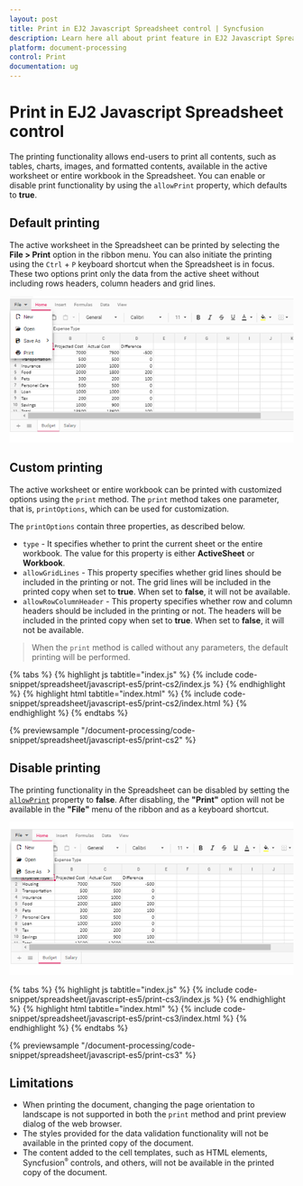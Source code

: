 ```yaml
---
layout: post
title: Print in EJ2 Javascript Spreadsheet control | Syncfusion
description: Learn here all about print feature in EJ2 Javascript Spreadsheet control of Syncfusion Essential JS 2 and more.
platform: document-processing
control: Print
documentation: ug
---
```


# Print in EJ2 Javascript Spreadsheet control

The printing functionality allows end-users to print all contents, such as tables, charts, images, and formatted contents, available in the active worksheet or entire workbook in the Spreadsheet. You can enable or disable print functionality by using the `allowPrint` property, which defaults to **true**.

## Default printing

The active worksheet in the Spreadsheet can be printed by selecting the **File > Print** option in the ribbon menu. You can also initiate the printing using the `Ctrl` + `P` keyboard shortcut when the Spreadsheet is in focus. These two options print only the data from the active sheet without including rows headers, column headers and grid lines.

![Spreadsheet with print option](./images/spreadsheet_print_in_ribbon_menu.png)

## Custom printing

The active worksheet or entire workbook can be printed with customized options using the `print` method. The `print` method takes one parameter, that is, `printOptions`, which can be used for customization.

The `printOptions` contain three properties, as described below.

* `type` - It specifies whether to print the current sheet or the entire workbook. The value for this property is either **ActiveSheet** or **Workbook**.
* `allowGridLines` - This property specifies whether grid lines should be included in the printing or not. The grid lines will be included in the printed copy when set to **true**. When set to **false**, it will not be available.
* `allowRowColumnHeader` - This property specifies whether row and column headers should be included in the printing or not. The headers will be included in the printed copy when set to **true**. When set to **false**, it will not be available.

> When the `print` method is called without any parameters, the default printing will be performed.

{% tabs %}
{% highlight js tabtitle="index.js" %}
{% include code-snippet/spreadsheet/javascript-es5/print-cs2/index.js %}
{% endhighlight %}
{% highlight html tabtitle="index.html" %}
{% include code-snippet/spreadsheet/javascript-es5/print-cs2/index.html %}
{% endhighlight %}
{% endtabs %}

{% previewsample "/document-processing/code-snippet/spreadsheet/javascript-es5/print-cs2" %}

## Disable printing

The printing functionality in the Spreadsheet can be disabled by setting the [`allowPrint`](https://ej2.syncfusion.com/javascript/documentation/api/spreadsheet/#allowprint) property to **false**. After disabling, the **"Print"** option will not be available in the **"File"** menu of the ribbon and as a keyboard shortcut.

![Spreadsheet with print option disabled](./images/spreadsheet_print_disable.png)

{% tabs %}
{% highlight js tabtitle="index.js" %}
{% include code-snippet/spreadsheet/javascript-es5/print-cs3/index.js %}
{% endhighlight %}
{% highlight html tabtitle="index.html" %}
{% include code-snippet/spreadsheet/javascript-es5/print-cs3/index.html %}
{% endhighlight %}
{% endtabs %}

{% previewsample "/document-processing/code-snippet/spreadsheet/javascript-es5/print-cs3" %}

## Limitations

* When printing the document, changing the page orientation to landscape is not supported in both the `print` method and print preview dialog of the web browser.
* The styles provided for the data validation functionality will not be available in the printed copy of the document.
* The content added to the cell templates, such as HTML elements, Syncfusion<sup style="font-size:70%">&reg;</sup> controls, and others, will not be available in the printed copy of the document.
